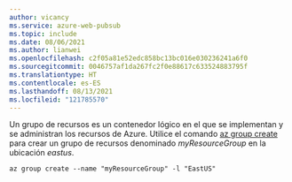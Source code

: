 ```yaml
---
author: vicancy
ms.service: azure-web-pubsub
ms.topic: include
ms.date: 08/06/2021
ms.author: lianwei
ms.openlocfilehash: c2f05a81e52edc858bc13bc016e030236241a6f0
ms.sourcegitcommit: 0046757af1da267fc2f0e88617c633524883795f
ms.translationtype: HT
ms.contentlocale: es-ES
ms.lasthandoff: 08/13/2021
ms.locfileid: "121785570"
---
```

Un grupo de recursos es un contenedor lógico en el que se implementan y se administran los recursos de Azure. Utilice el comando [az group create](/cli/azure/group#az_group_create) para crear un grupo de recursos denominado *myResourceGroup* en la ubicación *eastus*.

```azurecli-interactive
az group create --name "myResourceGroup" -l "EastUS"
```
